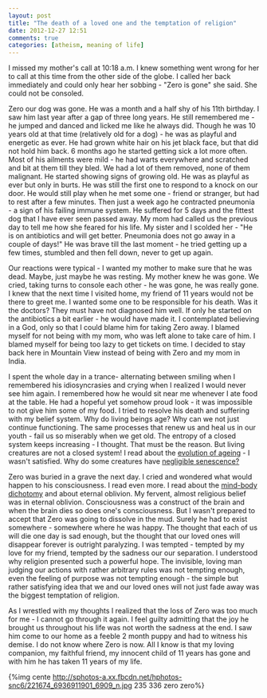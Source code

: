 ```yaml
---
layout: post
title: "The death of a loved one and the temptation of religion"
date: 2012-12-27 12:51
comments: true
categories: [atheism, meaning of life]
---
```

I missed my mother's call at 10:18 a.m. I knew something went wrong for her to call at this time from the other side of the globe. I called her back immediately and could only hear her sobbing - "Zero is gone" she said. She could not be consoled.

Zero our dog was gone. He was a month and a half shy of his 11th birthday. I saw him last year after a gap of three long years. He still remembered me - he jumped and danced and licked me like he always did. Though he was 10 years old at that time (relatively old for a dog) - he was as playful and energetic as ever. He had grown white hair on his jet black face, but that did not hold him back. 6 months ago he started getting sick a lot more often. Most of his ailments were mild - he had warts everywhere and scratched and bit at them till they bled. We had a lot of them removed, none of them malignant. He started showing signs of growing old. He was as playful as ever but only in burts. He was still the first one to respond to a knock on our door. He would still play when he met some one - friend or stranger, but had to rest after a few minutes. Then just a week ago he contracted pneumonia - a sign of his failing immune system. He suffered for 5 days and the fittest dog that I have ever seen passed away. My mom had called us the previous day to tell me how she feared for his life. My sister and I scolded her - "He is on antibiotics and will get better. Pneumonia does not go away in a couple of days!" He was brave till the last moment - he tried getting up a few times, stumbled and then fell down, never to get up again.
<!-- more -->

Our reactions were typical - I wanted my mother to make sure that he was dead. Maybe, just maybe he was resting. My mother knew he was gone. We cried, taking turns to console each other - he was gone, he was really gone. I knew that the next time I visited home, my friend of 11 years would not be there to greet me. I wanted some one to be responsible for his death. Was it the doctors? They must have not diagnosed him well. If only he started on the antibiotics a bit earlier - he would have made it. I contemplated believing in a God, only so that I could blame him for taking Zero away. I blamed myself for not being with my mom, who was left alone to take care of him. I blamed myself for being too lazy to get tickets on time. I decided to stay back here in Mountain View instead of being with Zero and my mom in India.

I spent the whole day in a trance- alternating between smiling when I remembered his idiosyncrasies and crying when I realized I would never see him again. I remembered how he would sit near me whenever I ate food at the table. He had a hopeful yet somehow proud look - it was impossible to not give him some of my food. I tried to resolve his death and suffering with my belief system. Why do living beings age? Why can we not just continue functioning. The same processes that renew us and heal us in our youth - fail us so miserably when we get old. The entropy of a closed system keeps increasing - I thought. That must be the reason. But living creatures are not a closed system! I read about the [evolution of ageing](http://en.wikipedia.org/wiki/Evolution_of_ageing) - I wasn't satisfied. Why do some creatures have [negligible senescence?](http://en.wikipedia.org/wiki/Negligible_senescence)

Zero was buried in a grave the next day. I cried and wondered what would happen to his consciousness. I read even more. I read about the [mind-body dichotomy](http://en.wikipedia.org/wiki/Mind-body_problem) and about eternal oblivion. My fervent, almost religious belief was in eternal oblivion. Consciousness was a construct of the brain and when the brain dies so does one's consciousness. But I wasn't prepared to accept that Zero was going to dissolve in the mud. Surely he had to exist somewhere - somewhere where he was happy. The thought that each of us will die one day is sad enough, but the thought that our loved ones will disappear forever is outright paralyzing. I was tempted - tempted by my love for my friend, tempted by the sadness our our separation. I understood why religion presented such a powerful hope. The invisible, loving man judging our actions with rather arbitrary rules was not tempting enough, even the feeling of purpose was not tempting enough - the simple but rather satisfying idea that we and our loved ones will not just fade away was the biggest temptation of religion.

As I wrestled with my thoughts I realized that the loss of Zero was too much for me - I cannot go through it again. I feel guilty admitting that the joy he brought	 us throughout his life was not worth the sadness at the end. I saw him come to our home as a feeble 2 month puppy and had to witness his demise. I do not know where Zero is now. All I know is that my loving companion, my faithful friend, my innocent child of 11 years has gone and with him he has taken 11 years of my life.

{%img cente http://sphotos-a.xx.fbcdn.net/hphotos-snc6/221674_6936911901_6909_n.jpg 235 336 zero zero%}